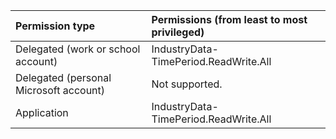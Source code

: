 | Permission type                        | Permissions (from least to most privileged) |
| :------------------------------------- | :------------------------------------------ |
| Delegated (work or school account)     | IndustryData-TimePeriod.ReadWrite.All       |
| Delegated (personal Microsoft account) | Not supported.                              |
| Application                            | IndustryData-TimePeriod.ReadWrite.All       |